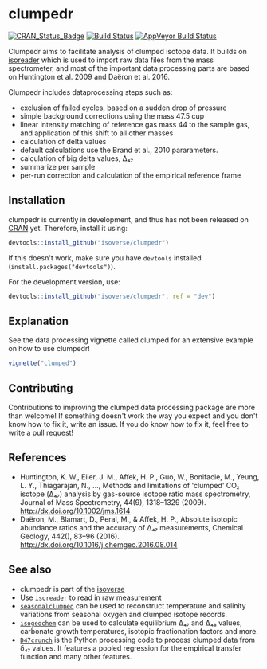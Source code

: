 # clumpedr

[![CRAN\_Status\_Badge](http://www.r-pkg.org/badges/version/isoprocessor)](https://cran.r-project.org/package=clumpedr)
[![Build
Status](https://travis-ci.org/isoverse/clumpedr.svg?branch=master)](https://travis-ci.org/isoverse/clumpedr)
[![AppVeyor Build
Status](https://ci.appveyor.com/api/projects/status/github/KopfLab/clumpedr?branch=master&svg=true)](https://ci.appveyor.com/project/KopfLab/clumpedr)

Clumpedr aims to facilitate analysis of clumped isotope data. It builds on [isoreader](https://github.com/isoverse/isoreader) which is used to import raw data files from the mass spectrometer, and most of the important data processing parts are based on Huntington et al. 2009 and Daëron et al. 2016.

Clumpedr includes dataprocessing steps such as:

- exclusion of failed cycles, based on a sudden drop of pressure
- simple background corrections using the mass 47.5 cup
- linear intensity matching of reference gas mass 44 to the sample gas, and
  application of this shift to all other masses
- calculation of delta values
- default calculations use the Brand et al., 2010 pararameters.
- calculation of big delta values, Δ₄₇
- summarize per sample
- per-run correction and calculation of the empirical reference frame

## Installation

clumpedr is currently in development, and thus has not been released on [CRAN](https://CRAN.R-project.org) yet. Therefore, install it using:

```r
devtools::install_github("isoverse/clumpedr")
```

If this doesn't work, make sure you have `devtools` installed (`install.packages("devtools")`).

For the development version, use:
```r
devtools::install_github("isoverse/clumpedr", ref = "dev")
```

## Explanation

See the data processing vignette called clumped for an extensive example on how
to use clumpedr!

```r
vignette("clumped")
```

## Contributing

Contributions to improving the clumped data processing package are more than welcome! If something doesn't work the way you expect and you don't know how to fix it, write an issue. If you do know how to fix it, feel free to write a pull request!

## References

- Huntington, K. W., Eiler, J. M., Affek, H. P., Guo, W., Bonifacie, M., Yeung, L. Y., Thiagarajan, N., ..., Methods and limitations of 'clumped' CO₂ isotope (Δ₄₇) analysis by gas-source isotope ratio mass spectrometry, Journal of Mass Spectrometry, 44(9), 1318–1329 (2009). http://dx.doi.org/10.1002/jms.1614
- Daëron, M., Blamart, D., Peral, M., & Affek, H. P., Absolute isotopic abundance ratios and the accuracy of Δ₄₇ measurements, Chemical Geology, 442(), 83–96 (2016). http://dx.doi.org/10.1016/j.chemgeo.2016.08.014

## See also

- clumpedr is part of the [isoverse](https://www.isoverse.org/)
- Use [`isoreader`](https://github.com/isoverse/isoreader) to read in raw measurement
- [`seasonalclumped`](https://github.com/nielsjdewinter/seasonalclumped) can be used to reconstruct temperature and salinity variations from seasonal oxygen and clumped isotope records.
- [`isogeochem`](https://github.com/davidbajnai/isogeochem) can be used to calculate equilibrium Δ₄₇ and Δ₄₈ values, carbonate growth temperatures, isotopic fractionation factors and more.
- [`D47crunch`](https://github.com/mdaeron/D47crunch) is the Python processing code to process clumped data from δ₄₇ values. It features a pooled regression for the empirical transfer function and many other features.
